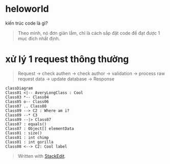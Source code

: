 # heloworld 
kiến trúc code là gì?
> Theo mình, nó đơn giản lắm, chỉ là cách sắp đặt code để đạt được 1 mục đích nhất định.

# xử lý 1 request thông thường
>Request -> check authen -> check author -> validation -> process raw request data -> update database -> Response
>
```mermaid
classDiagram
Class01 <|-- AveryLongClass : Cool
Class03 *-- Class04
Class05 o-- Class06
Class07 .. Class08
Class09 --> C2 : Where am i?
Class09 --* C3
Class09 --|> Class07
Class07 : equals()
Class07 : Object[] elementData
Class01 : size()
Class01 : int chimp
Class01 : int gorilla
Class08 <--> C2: Cool label
```
> Written with [StackEdit](https://stackedit.io/).
<!--stackedit_data:
eyJoaXN0b3J5IjpbLTYyOTk1ODU0M119
-->